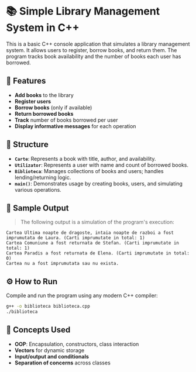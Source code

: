 # 📚 Simple Library Management System in C++

This is a basic C++ console application that simulates a library management system. It allows users to register, borrow books, and return them. The program tracks book availability and the number of books each user has borrowed.

## 🚀 Features

- **Add books** to the library  
- **Register users**  
- **Borrow books** (only if available)  
- **Return borrowed books**  
- **Track** number of books borrowed per user  
- **Display informative messages** for each operation  

## 🧱 Structure

- **`Carte`**: Represents a book with title, author, and availability.  
- **`Utilizator`**: Represents a user with name and count of borrowed books.  
- **`Biblioteca`**: Manages collections of books and users; handles lending/returning logic.  
- **`main()`**: Demonstrates usage by creating books, users, and simulating various operations.  

## 📝 Sample Output

> The following output is a simulation of the program's execution:

```text
Cartea Ultima noapte de dragoste, intaia noapte de razboi a fost imprumutata de Laura. (Carti imprumutate in total: 1)
Cartea Comuniune a fost returnata de Stefan. (Carti imprumutate in total: 1)
Cartea Paradis a fost returnata de Elena. (Carti imprumutate in total: 0)
Cartea nu a fost imprumutata sau nu exista.
```

## ⚙️ How to Run

Compile and run the program using any modern C++ compiler:

```bash
g++ -o biblioteca biblioteca.cpp
./biblioteca
```

## 🧠 Concepts Used

- **OOP**: Encapsulation, constructors, class interaction  
- **Vectors** for dynamic storage  
- **Input/output and conditionals**  
- **Separation of concerns** across classes  
